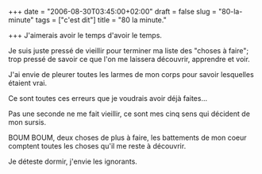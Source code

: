 +++ date = "2006-08-30T03:45:00+02:00" draft = false slug = "80-la-minute" tags = ["c'est dit"] title = "80 la minute."

+++ J'aimerais avoir le temps d'avoir le temps.

Je suis juste pressé de vieillir pour terminer ma liste des "choses à faire"; trop pressé de savoir ce que l'on me laissera découvrir, apprendre et voir.

J'ai envie de pleurer toutes les larmes de mon corps pour savoir lesquelles étaient vrai.

Ce sont toutes ces erreurs que je voudrais avoir déjà faites...

Pas une seconde ne me fait vieillir, ce sont mes cinq sens qui décident de mon sursis.

BOUM BOUM, deux choses de plus à faire, les battements de mon coeur comptent toutes les choses qu'il me reste à découvrir.

Je déteste dormir, j'envie les ignorants.
